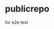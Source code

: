 # publicrepo
for e2e test



































































































































































































































































































































































































































































































































































































































































































































































































































































































































































































































































































































































































































































































































































































































































































































































































































































































































































































































































































































































































































































































































































































































































































































































































































































































































































































































































































































































































































































































































































































































































































































































































































